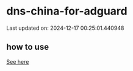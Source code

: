 # dns-china-for-adguard

Last updated on: 2024-12-17 00:25:01.440948

## how to use

[See here](https://github.com/AdguardTeam/AdGuardHome/wiki/Configuration#upstreams-from-file)